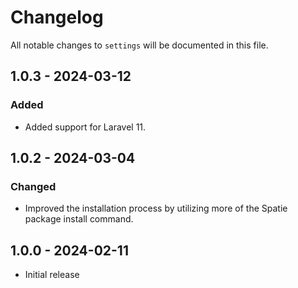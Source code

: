 # Changelog

All notable changes to `settings` will be documented in this file.

## 1.0.3 - 2024-03-12

### Added

- Added support for Laravel 11.

## 1.0.2 - 2024-03-04

### Changed

- Improved the installation process by utilizing more of the Spatie package install command.

## 1.0.0 - 2024-02-11

- Initial release
